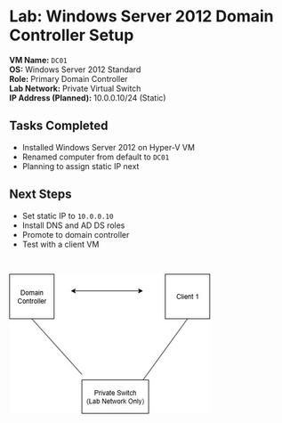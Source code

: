 # Lab: Windows Server 2012 Domain Controller Setup

**VM Name:** `DC01`  
**OS:** Windows Server 2012 Standard  
**Role:** Primary Domain Controller  
**Lab Network:** Private Virtual Switch  
**IP Address (Planned):** 10.0.0.10/24 (Static)



## Tasks Completed

- Installed Windows Server 2012 on Hyper-V VM  
- Renamed computer from default to `DC01`  
- Planning to assign static IP next  



## Next Steps

- Set static IP to `10.0.0.10`  
- Install DNS and AD DS roles  
- Promote to domain controller  
- Test with a client VM
  
<br>  

![Diagram](images/homelab-network.jpg)

<br>

